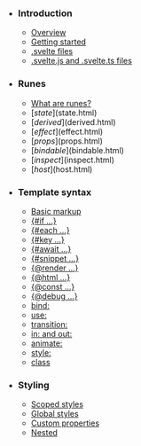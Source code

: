 -   ### Introduction
    
    -   [Overview](overview.html)
    -   [Getting started](getting-started.html)
    -   [.svelte files](svelte-files.html)
    -   [.svelte.js and .svelte.ts files](svelte-js-files.html)
-   ### Runes
    
    -   [What are runes?](what-are-runes.html)
    -   [$state]($state.html)
    -   [$derived]($derived.html)
    -   [$effect]($effect.html)
    -   [$props]($props.html)
    -   [$bindable]($bindable.html)
    -   [$inspect]($inspect.html)
    -   [$host]($host.html)
-   ### Template syntax
    
    -   [Basic markup](basic-markup.html)
    -   [{#if ...}](if.html)
    -   [{#each ...}](each.html)
    -   [{#key ...}](key.html)
    -   [{#await ...}](await.html)
    -   [{#snippet ...}](snippet.html)
    -   [{@render ...}](@render.html)
    -   [{@html ...}](@html.html)
    -   [{@const ...}](@const.html)
    -   [{@debug ...}](@debug.html)
    -   [bind:](bind.html)
    -   [use:](use.html)
    -   [transition:](transition.html)
    -   [in: and out:](in-and-out.html)
    -   [animate:](animate.html)
    -   [style:](style.html)
    -   [class](class.html)
-   ### Styling
    
    -   [Scoped styles](scoped-styles.html)
    -   [Global styles](global-styles.html)
    -   [Custom properties](custom-properties.html)
    -   [Nested <style> elements](nested-style-elements.html)
-   ### Special elements
    
    -   [<svelte:boundary>](svelte-boundary.html)
    -   [<svelte:window>](svelte-window.html)
    -   [<svelte:document>](svelte-document.html)
    -   [<svelte:body>](svelte-body.html)
    -   [<svelte:head>](svelte-head.html)
    -   [<svelte:element>](svelte-element.html)
    -   [<svelte:options>](svelte-options.html)
-   ### Runtime
    
    -   [Stores](stores.html)
    -   [Context](context.html)
    -   [Lifecycle hooks](lifecycle-hooks.html)
    -   [Imperative component API](imperative-component-api.html)
-   ### Misc
    
    -   [Testing](testing.html)
    -   [TypeScript](typescript.html)
    -   [Custom elements](custom-elements.html)
    -   [Svelte 4 migration guide](v4-migration-guide.html)
    -   [Svelte 5 migration guide](v5-migration-guide.html)
    -   [Frequently asked questions](faq.html)
-   ### Reference
    
    -   [svelte](svelte.html)
    -   [svelte/action](svelte-action.html)
    -   [svelte/animate](svelte-animate.html)
    -   [svelte/compiler](svelte-compiler.html)
    -   [svelte/easing](svelte-easing.html)
    -   [svelte/events](svelte-events.html)
    -   [svelte/legacy](svelte-legacy.html)
    -   [svelte/motion](svelte-motion.html)
    -   [svelte/reactivity/window](svelte-reactivity-window.html)
    -   [svelte/reactivity](svelte-reactivity.html)
    -   [svelte/server](svelte-server.html)
    -   [svelte/store](svelte-store.html)
    -   [svelte/transition](svelte-transition.html)
    -   [Compiler errors](compiler-errors.html)
    -   [Compiler warnings](compiler-warnings.html)
    -   [Runtime errors](runtime-errors.html)
    -   [Runtime warnings](runtime-warnings.html)
-   ### Legacy APIs
    
    -   [Overview](legacy-overview.html)
    -   [Reactive let/var declarations](legacy-let.html)
    -   [Reactive $: statements](legacy-reactive-assignments.html)
    -   [export let](legacy-export-let.html)
    -   [$$props and $$restProps](legacy-$$props-and-$$restProps.html)
    -   [on:](legacy-on.html)
    -   [<slot>](legacy-slots.html)
    -   [$$slots](legacy-$$slots.html)
    -   [<svelte:fragment>](legacy-svelte-fragment.html)
    -   [<svelte:component>](legacy-svelte-component.html)
    -   [<svelte:self>](legacy-svelte-self.html)
    -   [Imperative component API](legacy-component-api.html)

SvelteLegacy APIs

# on:

### On this page

-   [on:](legacy-on.html)
-   [Component events](legacy-on.html#Component-events)

In runes mode, event handlers are just like any other attribute or prop.

In legacy mode, we use the `on:` directive:

App

<script>
	let count = 0;
	/** @param {MouseEvent} event */
	function handleClick(event) {
		count += 1;
	}
</script>
<button on:click={handleClick}>
	count: {count}
</button><script lang="ts">
	let count = 0;
	function handleClick(event: MouseEvent) {
		count += 1;
	}
</script>
<button on:click={handleClick}>
	count: {count}
</button>

Handlers can be declared inline with no performance penalty:

<button on:click={() => (count += 1)}>
	count: {count}
</button>

Add *modifiers* to element event handlers with the `|` character.

<form on:submit|preventDefault={handleSubmit}>
	<!-- the `submit` event's default is prevented,
	     so the page won't reload -->
</form>

The following modifiers are available:

-   `preventDefault` — calls `event.preventDefault()` before running the handler
-   `stopPropagation` — calls `event.stopPropagation()`, preventing the event reaching the next element
-   `stopImmediatePropagation` - calls `event.stopImmediatePropagation()`, preventing other listeners of the same event from being fired.
-   `passive` — improves scrolling performance on touch/wheel events (Svelte will add it automatically where it’s safe to do so)
-   `nonpassive` — explicitly set `passive: false`
-   `capture` — fires the handler during the *capture* phase instead of the *bubbling* phase
-   `once` — remove the handler after the first time it runs
-   `self` — only trigger handler if `event.target` is the element itself
-   `trusted` — only trigger handler if `event.isTrusted` is `true`. I.e. if the event is triggered by a user action.

Modifiers can be chained together, e.g. `on:click|once|capture={...}`.

If the `on:` directive is used without a value, the component will *forward* the event, meaning that a consumer of the component can listen for it.

<button on:click>
	The component itself will emit the click event
</button>

It’s possible to have multiple event listeners for the same event:

App

<script>
	let count = 0;
	function increment() {
		count += 1;
	}
	/** @param {MouseEvent} event */
	function log(event) {
		console.log(event);
	}
</script>
<button on:click={increment} on:click={log}>
	clicks: {count}
</button><script lang="ts">
	let count = 0;
	function increment() {
		count += 1;
	}
	function log(event: MouseEvent) {
		console.log(event);
	}
</script>
<button on:click={increment} on:click={log}>
	clicks: {count}
</button>

## Component events[](legacy-on.html#Component-events)

Components can dispatch events by creating a *dispatcher* when they are initialised:

Stepper

<script>
	import { createEventDispatcher } from 'svelte';
	const dispatch = createEventDispatcher();
</script>
<button on:click={() => dispatch('decrement')}>decrement</button>
<button on:click={() => dispatch('increment')}>increment</button><script lang="ts">
	import { createEventDispatcher } from 'svelte';
	const dispatch = createEventDispatcher();
</script>
<button on:click={() => dispatch('decrement')}>decrement</button>
<button on:click={() => dispatch('increment')}>increment</button>

`dispatch` creates a [`CustomEvent`](https://developer.mozilla.org/en-US/docs/Web/API/CustomEvent). If a second argument is provided, it becomes the `detail` property of the event object.

A consumer of this component can listen for the dispatched events:

<script>
	import Stepper from './Stepper.svelte';
	let n = 0;
</script>
<Stepper
	on:decrement={() => n -= 1}
	on:increment={() => n += 1}
/>
<p>n: {n}</p>

Component events do not bubble — a parent component can only listen for events on its immediate children.

Other than `once`, modifiers are not valid on component event handlers.

> If you’re planning an eventual migration to Svelte 5, use callback props instead. This will make upgrading easier as `createEventDispatcher` is deprecated:
> 
> Stepper
> 
> <script>
> 	export let decrement;
> 	export let increment;
> </script>
> <button on:click={decrement}>decrement</button>
> <button on:click={increment}>increment</button><script lang="ts">
> 	export let decrement;
> 	export let increment;
> </script>
> <button on:click={decrement}>decrement</button>
> <button on:click={increment}>increment</button>

[Edit this page on GitHub](https://github.com/sveltejs/svelte/edit/main/documentation/docs/99-legacy/10-legacy-on.md)

previous next

[$$props and $$restProps](legacy-$$props-and-$$restProps.html) [<slot>](legacy-slots.html)